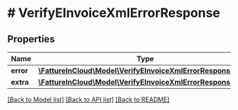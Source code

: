 # # VerifyEInvoiceXmlErrorResponse

## Properties

Name | Type | Description | Notes
------------ | ------------- | ------------- | -------------
**error** | [**\FattureInCloud\Model\VerifyEInvoiceXmlErrorResponseError**](VerifyEInvoiceXmlErrorResponseError.md) |  | [optional]
**extra** | [**\FattureInCloud\Model\VerifyEInvoiceXmlErrorResponseExtra**](VerifyEInvoiceXmlErrorResponseExtra.md) |  | [optional]

[[Back to Model list]](../../README.md#models) [[Back to API list]](../../README.md#endpoints) [[Back to README]](../../README.md)
